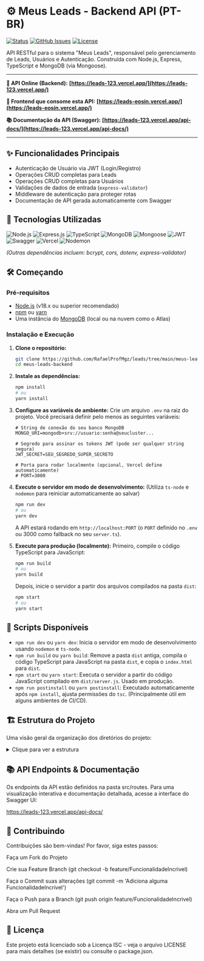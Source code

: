 # ⚙️ Meus Leads - Backend API (PT-BR)

[![Status](https://img.shields.io/badge/status-ativo-success.svg)]()
[![GitHub Issues](https://img.shields.io/github/issues/SEU_USUARIO/SEU_REPO_BACKEND)](https://github.com/SEU_USUARIO/SEU_REPO_BACKEND/issues)
[![License](https://img.shields.io/badge/license-ISC-blue.svg)](/LICENSE) <!-- Licença do package.json -->

API RESTful para o sistema "Meus Leads", responsável pelo gerenciamento de Leads, Usuários e Autenticação. Construída com Node.js, Express, TypeScript e MongoDB (via Mongoose).

---

**🔗 API Online (Backend):** **[https://leads-123.vercel.app/](https://leads-123.vercel.app/)**

**🚀 Frontend que consome esta API:** **[https://leads-eosin.vercel.app/](https://leads-eosin.vercel.app/)**

**📚 Documentação da API (Swagger):** **[https://leads-123.vercel.app/api-docs/](https://leads-123.vercel.app/api-docs/)**

---

## ✨ Funcionalidades Principais

*   Autenticação de Usuário via JWT (Login/Registro)
*   Operações CRUD completas para Leads
*   Operações CRUD completas para Usuários
*   Validações de dados de entrada (`express-validator`)
*   Middleware de autenticação para proteger rotas
*   Documentação de API gerada automaticamente com Swagger

## 🚀 Tecnologias Utilizadas
![Node.js](https://img.shields.io/badge/Node.js-339933?style=for-the-badge&logo=nodedotjs&logoColor=white) ![Express.js](https://img.shields.io/badge/Express.js-000000?style=for-the-badge&logo=express&logoColor=white) ![TypeScript](https://img.shields.io/badge/TypeScript-3178C6?style=for-the-badge&logo=typescript&logoColor=white) ![MongoDB](https://img.shields.io/badge/MongoDB-47A248?style=for-the-badge&logo=mongodb&logoColor=white) ![Mongoose](https://img.shields.io/badge/Mongoose-880000?style=for-the-badge&logo=mongoose&logoColor=white) ![JWT](https://img.shields.io/badge/JWT-000000?style=for-the-badge&logo=jsonwebtokens&logoColor=white) ![Swagger](https://img.shields.io/badge/Swagger-85EA2D?style=for-the-badge&logo=swagger&logoColor=black) ![Vercel](https://img.shields.io/badge/Vercel-000000?style=for-the-badge&logo=vercel&logoColor=white) ![Nodemon](https://img.shields.io/badge/Nodemon-76D04B?style=for-the-badge&logo=nodemon&logoColor=white)

*(Outras dependências incluem: bcrypt, cors, dotenv, express-validator)*

## 🛠️ Começando

### Pré-requisitos

*   [Node.js](https://nodejs.org/) (v18.x ou superior recomendado)
*   [npm](https://www.npmjs.com/) ou [yarn](https://yarnpkg.com/)
*   Uma instância do [MongoDB](https://www.mongodb.com/) (local ou na nuvem como o Atlas)

### Instalação e Execução

1.  **Clone o repositório:**
    ```bash
    git clone https://github.com/RafaelProfMgz/leads/tree/main/meus-leads-backend
    cd meus-leads-backend
    ```

2.  **Instale as dependências:**
    ```bash
    npm install
    # ou
    yarn install
    ```

3.  **Configure as variáveis de ambiente:**
    Crie um arquivo `.env` na raiz do projeto. Você precisará definir pelo menos as seguintes variáveis:
    ```env
    # String de conexão do seu banco MongoDB
    MONGO_URI=mongodb+srv://usuario:senha@seucluster...

    # Segredo para assinar os tokens JWT (pode ser qualquer string segura)
    JWT_SECRET=SEU_SEGREDO_SUPER_SECRETO

    # Porta para rodar localmente (opcional, Vercel define automaticamente)
    # PORT=3000
    ```

4.  **Execute o servidor em modo de desenvolvimento:**
    (Utiliza `ts-node` e `nodemon` para reiniciar automaticamente ao salvar)
    ```bash
    npm run dev
    # ou
    yarn dev
    ```
    A API estará rodando em `http://localhost:PORT` (o `PORT` definido no `.env` ou 3000 como fallback no seu `server.ts`).

5.  **Execute para produção (localmente):**
    Primeiro, compile o código TypeScript para JavaScript:
    ```bash
    npm run build
    # ou
    yarn build
    ```
    Depois, inicie o servidor a partir dos arquivos compilados na pasta `dist`:
    ```bash
    npm start
    # ou
    yarn start
    ```


## 📜 Scripts Disponíveis

*   `npm run dev` ou `yarn dev`: Inicia o servidor em modo de desenvolvimento usando `nodemon` e `ts-node`.
*   `npm run build` ou `yarn build`: Remove a pasta `dist` antiga, compila o código TypeScript para JavaScript na pasta `dist`, e copia o `index.html` para `dist`.
*   `npm start` ou `yarn start`: Executa o servidor a partir do código JavaScript compilado em `dist/server.js`. Usado em produção.
*   `npm run postinstall` ou `yarn postinstall`: Executado automaticamente após `npm install`, ajusta permissões do `tsc`. (Principalmente útil em alguns ambientes de CI/CD).

## 🏗️ Estrutura do Projeto

Uma visão geral da organização dos diretórios do projeto:

<details>
<summary>Clique para ver a estrutura</summary>

```plaintext
📦 meus-leads-backend
├── index.html         # Arquivo HTML básico, talvez servido na raiz '/' (copiado no build)
├── package.json       # Metadados, dependências e scripts
├── package-lock.json  # Lockfile das dependências
├── public             # (Pasta vazia ou para arquivos estáticos futuros)
├── README.md          # Este arquivo
├── src                # Código fonte principal da aplicação
│   ├── app.ts         # Configuração principal do Express (middlewares, rotas base)
│   ├── config         # Arquivos de configuração
│   │   └── database.ts# Lógica de conexão com o MongoDB (Mongoose)
│   ├── controllers    # Lógica de requisição/resposta (interage com serviços/modelos)
│   │   ├── authController.ts
│   │   ├── leadController.ts
│   │   └── userController.ts
│   ├── middleware     # Funções executadas entre requisição e rota final
│   │   ├── authMiddleware.ts # Verifica autenticação JWT
│   │   └── errorHandler.ts   # (Se existir) Middleware para tratamento de erros
│   ├── models         # Definições de Schema e Modelos do Mongoose
│   │   ├── Lead.ts
│   │   └── User.ts
│   ├── package-lock.json # Arquivo gerado incorretamente aqui? Deveria estar na raiz.
│   ├── routes         # Definição dos endpoints da API
│   │   ├── authRoutes.ts
│   │   ├── leadRoutes.ts
│   │   └── userRoutes.ts
│   ├── server.ts      # Ponto de entrada: conecta ao DB e inicia o servidor HTTP
│   ├── types          # Definições de tipos TypeScript personalizadas
│   │   └── express.d.ts # Extensão de tipos para o Request do Express
│   └── utils          # Funções utilitárias genéricas
│       └── asyncHandler.ts # Wrapper para lidar com async/await em rotas Express
├── tsconfig.json      # Configuração do compilador TypeScript
└── vercel.json        # Configuração de deploy para a Vercel
```
</details>


## 📚 API Endpoints & Documentação
Os endpoints da API estão definidos na pasta src/routes. Para uma visualização interativa e documentação detalhada, acesse a interface do Swagger UI:

https://leads-123.vercel.app/api-docs/

## 🤝 Contribuindo
Contribuições são bem-vindas! Por favor, siga estes passos:

Faça um Fork do Projeto

Crie sua Feature Branch (git checkout -b feature/FuncionalidadeIncrivel)

Faça o Commit suas alterações (git commit -m 'Adiciona alguma FuncionalidadeIncrivel')

Faça o Push para a Branch (git push origin feature/FuncionalidadeIncrivel)

Abra um Pull Request

## 📄 Licença
Este projeto está licenciado sob a Licença ISC - veja o arquivo LICENSE para mais detalhes (se existir) ou consulte o package.json.

